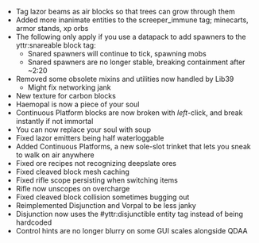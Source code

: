 * Tag lazor beams as air blocks so that trees can grow through them
* Added more inanimate entities to the screeper_immune tag; minecarts, armor stands, xp orbs
* The following only apply if you use a datapack to add spawners to the yttr:snareable block tag:
	* Snared spawners will continue to tick, spawning mobs
	* Snared spawners are no longer stable, breaking containment after ~2:20
* Removed some obsolete mixins and utilities now handled by Lib39
	* Might fix networking jank
* New texture for carbon blocks
* Haemopal is now a piece of your soul
* Continuous Platform blocks are now broken with *left*-click, and break instantly if not immortal
* You can now replace your soul with soup
* Fixed lazor emitters being half waterloggable
* Added Continuous Platforms, a new sole-slot trinket that lets you sneak to walk on air anywhere
* Fixed ore recipes not recognizing deepslate ores
* Fixed cleaved block mesh caching
* Fixed rifle scope persisting when switching items
* Rifle now unscopes on overcharge
* Fixed cleaved block collision sometimes bugging out
* Reimplemented Disjunction and Vorpal to be less janky
* Disjunction now uses the #yttr:disjunctible entity tag instead of being hardcoded
* Control hints are no longer blurry on some GUI scales alongside QDAA
